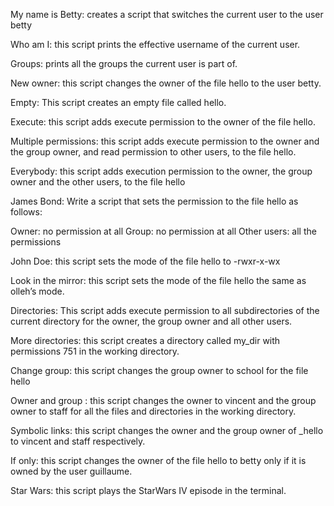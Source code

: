 My name is Betty: creates a script that switches the current user to the user betty

Who am I: this script prints the effective username of the current user.

Groups: prints all the groups the current user is part of.

New owner: this script changes the owner of the file hello to the user betty.

Empty: This script creates an empty file called hello.

Execute: this script adds execute permission to the owner of the file hello.

Multiple permissions: this script adds execute permission to the owner and the group owner, and read permission to other users, to the file hello.

Everybody: this script adds execution permission to the owner, the group owner and the other users, to the file hello

James Bond: Write a script that sets the permission to the file hello as follows:

Owner: no permission at all
Group: no permission at all
Other users: all the permissions


John Doe: this script sets the mode of the file hello to -rwxr-x-wx


Look in the mirror: this script sets the mode of the file hello the same as olleh’s mode.



Directories: This script adds execute permission to all subdirectories of the current directory for the owner, the group owner and all other users.

More directories: this script creates a directory called my_dir with permissions 751 in the working directory.


Change group: this script changes the group owner to school for the file hello


Owner and group : this script changes the owner to vincent and the group owner to staff for all the files and directories in the working directory.


Symbolic links: this script changes the owner and the group owner of _hello to vincent and staff respectively.


If only: this script changes the owner of the file hello to betty only if it is owned by the user guillaume.

Star Wars: this script plays the StarWars IV episode in the terminal.
